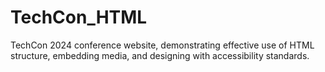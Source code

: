 # TechCon_HTML
TechCon 2024 conference website, demonstrating effective use of HTML structure, embedding media, and designing with accessibility standards.
